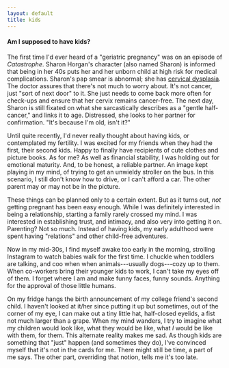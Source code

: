 ```yaml
---
layout: default
title: kids
---
```


<h4>Am I supposed to have kids?</h4>

The first time I'd ever heard of a "geriatric pregnancy" was on an episode of <em>Catastrophe</em>. Sharon Horgan's character (also named Sharon) is informed that being in her 40s puts her and her unborn child at high risk for medical complications. Sharon's pap smear is abnormal; she has <a href="https:/webmd.com/cancer/cervical-cancer/cervical-dysplasia-symptoms-causes-treatments" target="_blank" alt="opens a new window to an article about cervical dysplasia">cervical dysplasia</a>. The doctor assures that there's not much to worry about. It's not cancer, just "sort of next door" to it. She just needs to come back more often for check-ups and ensure that her cervix remains cancer-free. The next day, Sharon is still fixated on what she sarcastically describes as a "gentle half-cancer," and links it to age. Distressed, she looks to her partner for confirmation. "It's because I'm old, isn't it?"

Until quite recently, I'd never really thought about having kids, or contemplated my fertility. I was excited for my friends when they had the first, their second kids. Happy to finally have recipients of cute clothes and picture books. As for me? As well as financial stability, I was holding out for emotional maturity. And, to be honest, a reliable partner. An image kept playing in my mind, of trying to get an unwieldy stroller on the bus. In this scenario, I still don't know how to drive, or I can't afford a car. The other parent may or may not be in the picture.

These things can be planned only to a certain extent. But as it turns out, <em>not</em> getting pregnant has been easy enough. While I was definitely interested in being a relationship, starting a family rarely crossed my mind. I was interested in establishing trust, and intimacy, and also very into getting it on. Parenting? Not so much. Instead of having kids, my early adulthood were spent having "relations" and other child-free adventures.

Now in my mid-30s, I find myself awake too early in the morning, strolling Instagram to watch babies walk for the first time. I chuckle when toddlers are talking, and coo when when animals---usually dogs---cozy up to them. When co-workers bring their younger kids to work, I can't take my eyes off of them. I forget where I am and make funny faces, funny sounds. Anything for the approval of those little humans.

On my fridge hangs the birth announcement of my college friend's second child. I haven't looked at it/her since putting it up but sometimes, out of the corner of my eye, I can make out a tiny little hat, half-closed eyelids, a fist not much larger than a grape. When my mind wanders, I try to imagine what my children would look like, what they would be like, what <em>I</em> would be like with them, for them. This alternate reality makes me sad. As though kids are something that "just" happen (and sometimes they do), I've convinced myself that it's not in the cards for me. There might still be time, a part of me says. The other part, overriding that notion, tells me it's too late.


